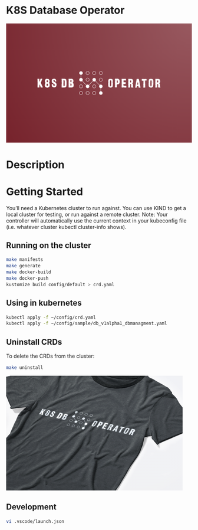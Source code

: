 # K8S Database Operator

![](./docs/images/logo-color.png)

# Description

# Getting Started

You’ll need a Kubernetes cluster to run against. You can use KIND to get a local cluster for testing, or run against a remote cluster. Note: Your controller will automatically use the current context in your kubeconfig file (i.e. whatever cluster kubectl cluster-info shows).

## Running on the cluster

```bash
make manifests
make generate
make docker-build
make docker-push
kustomize build config/default > crd.yaml
```

## Using in kubernetes 

```bash
kubectl apply -f ~/config/crd.yaml
kubectl apply -f ~/config/sample/db_v1alpha1_dbmanagment.yaml
```

## Uninstall CRDs

To delete the CRDs from the cluster:

```bash
make uninstall
```

![](./docs/images/logo-shirt.png)
## Development

```bash
vi .vscode/launch.json
```